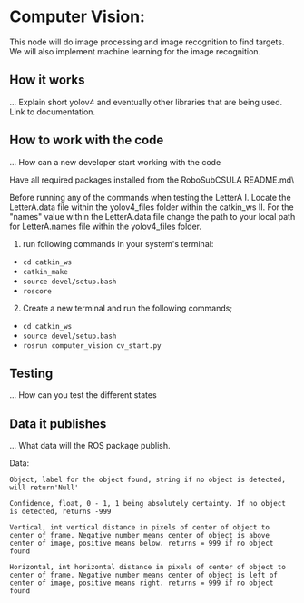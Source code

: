 # Computer Vision:
This node will do image processing and image recognition to find targets. We will also implement machine learning for the image recognition.

## How it works
... Explain short yolov4 and eventually other libraries that are being used. Link to documentation.

## How to work with the code
... How can a new developer start working with the code

Have all required packages installed from the RoboSubCSULA README.md\

Before running any of the commands when testing the LetterA 
I. Locate the LetterA.data file within the yolov4_files folder within the catkin_ws
II. For the "names" value within the LetterA.data file change the path to your local path for LetterA.names file within the yolov4_files folder.

1. run following commands in your system's terminal:
- `cd catkin_ws`
- `catkin_make`
- `source devel/setup.bash`
- `roscore`

2. Create a new terminal and run the following commands;
- `cd catkin_ws`
- `source devel/setup.bash`
- `rosrun computer_vision cv_start.py`

## Testing
... How can you test the different states

## Data it publishes
... What data will the ROS package publish.

Data:

`Object, label for the object found, string if no object is detected, will return'Null'`

`Confidence, float, 0 - 1, 1 being absolutely certainty. If no object is detected, returns -999`

`Vertical, int vertical distance in pixels of center of object to center of frame.
Negative number means center of object is above center of image, positive means below.
returns = 999 if no object found`

`Horizontal, int horizontal distance in pixels of center of object to center of frame.
Negative number means center of object is left of center of image, positive means right.
returns = 999 if no object found`
